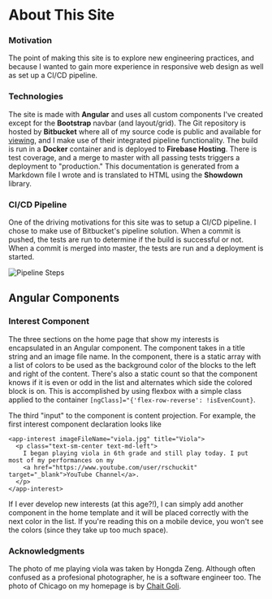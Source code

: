# About This Site

### Motivation  
The point of making this site is to explore new engineering practices, and because I wanted to gain more experience in responsive web design as well as set up a CI/CD pipeline.   
  
### Technologies  
The site is made with **Angular** and uses all custom components I've created except for the **Bootstrap** navbar (and layout/grid). 
The Git repository is hosted by **Bitbucket** where all of my source code is public and available for [viewing](https://bitbucket.org/rschuckit), 
and I make use of their integrated pipeline functionality. The build is run in a **Docker** container and is deployed to **Firebase Hosting**. 
There is test coverage, and a merge to master with all passing tests triggers a deployment to "production." 
This documentation is generated from a Markdown file I wrote and is translated to HTML using the **Showdown** library. 

### CI/CD Pipeline 
One of the driving motivations for this site was to setup a CI/CD pipeline. I chose to make use of Bitbucket's pipeline solution. 
When a commit is pushed, the tests are run to determine if the build is successful or not. When a commit is merged into master, the tests are run and a deployment is started. 

![Pipeline Steps](https://i.imgur.com/iDiwe2s.png)

## Angular Components

### Interest Component
The three sections on the home page that show my interests is encapsulated in an Angular component.
The component takes in a title string and an image file name. In the component, there is a static
array with a list of colors to be used as the background color of the blocks to the left and 
right of the content. There's also a static count so that the component knows if it is even
or odd in the list and alternates which side the colored block is on. This is accomplished by 
using flexbox with a simple class applied to the container `[ngClass]="{'flex-row-reverse': !isEvenCount}`.

The third "input" to the component is content projection. For example, the first interest
component declaration looks like 
```
<app-interest imageFileName="viola.jpg" title="Viola">
  <p class="text-sm-center text-md-left">
    I began playing viola in 6th grade and still play today. I put most of my performances on my
    <a href="https://www.youtube.com/user/rschuckit" target="_blank">YouTube Channel</a>.
  </p>
</app-interest>
```

If I ever develop new interests (at this age?!), I can simply add another component in the home 
template and it will be placed correctly with the next color in the list. If you're reading this
on a mobile device, you won't see the colors (since they take up too much space). 

### Acknowledgments 
The photo of me playing viola was taken by Hongda Zeng. Although often confused as a profesional
photographer, he is a software engineer too. 
The photo of Chicago on my homepage is by [Chait Goli](https://www.pexels.com/photo/aerial-shot-of-buildings-1823680/).
